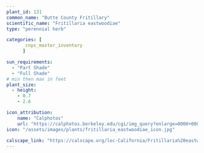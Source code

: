 ```yaml
---
plant_id: 131
common_name: "Butte County Fritillary"
scientific_name: "Fritillaria eastwoodiae"
type: "perennial herb"

categories: [
       cnps_master_inventory
      ]

sun_requirements:
  - "Part Shade"
  - "Full Shade"
# min then max in feet
plant_size:
  - height: 
    - 0.7
    - 2.6

icon_attribution: 
    name: "Calphotos"
    url: "https://calphotos.berkeley.edu/cgi/img_query?enlarge=0000+0000+0715+2182"
icon: "/assets/images/plants/fritillaria_eastwoodiae_icon.jpg"
 
calscape_link: "https://calscape.org/loc-California/Fritillaria%20eastwoodiea(%20)"
---
```

